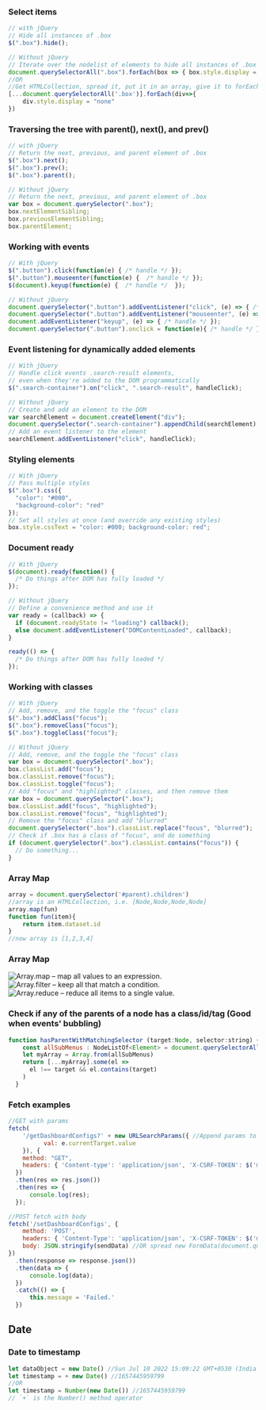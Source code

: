 ### Select items
```js
// with jQuery
// Hide all instances of .box
$(".box").hide();

// Without jQuery
// Iterate over the nodelist of elements to hide all instances of .box
document.querySelectorAll(".box").forEach(box => { box.style.display = "none" })
//OR
//Get HTMLCollection, spread it, put it in an array, give it to forEach
[...document.querySelectorAll('.box')].forEach(div=>{
    div.style.display = "none"
})
```

### Traversing the tree with parent(), next(), and prev()
```js
// with jQuery
// Return the next, previous, and parent element of .box
$(".box").next();
$(".box").prev();
$(".box").parent();

// Without jQuery
// Return the next, previous, and parent element of .box
var box = document.querySelector(".box");
box.nextElementSibling;
box.previousElementSibling;
box.parentElement;
```

### Working with events
```js
// With jQuery
$(".button").click(function(e) { /* handle */ });
$(".button").mouseenter(function(e) {  /* handle */ });
$(document).keyup(function(e) {  /* handle */  });

// Without jQuery
document.querySelector(".button").addEventListener("click", (e) => { /* handle */ });
document.querySelector(".button").addEventListener("mouseenter", (e) => { /* handle */ });
document.addEventListener("keyup", (e) => { /* handle */ });
document.querySelector(".button").onclick = function(e){ /* handle */ }
```

### Event listening for dynamically added elements
```js
// With jQuery
// Handle click events .search-result elements, 
// even when they're added to the DOM programmatically
$(".search-container").on("click", ".search-result", handleClick);

// Without jQuery
// Create and add an element to the DOM
var searchElement = document.createElement("div");
document.querySelector(".search-container").appendChild(searchElement);
// Add an event listener to the element
searchElement.addEventListener("click", handleClick);
```

### Styling elements
```js
// With jQuery
// Pass multiple styles
$(".box").css({
  "color": "#000",
  "background-color": "red"
});
// Set all styles at once (and override any existing styles)
box.style.cssText = "color: #000; background-color: red";
```

### Document ready
```js
// With jQuery
$(document).ready(function() { 
  /* Do things after DOM has fully loaded */
});

// Without jQuery
// Define a convenience method and use it
var ready = (callback) => {
  if (document.readyState != "loading") callback();
  else document.addEventListener("DOMContentLoaded", callback);
}

ready(() => { 
  /* Do things after DOM has fully loaded */ 
});
```

### Working with classes
```js
// With jQuery
// Add, remove, and the toggle the "focus" class
$(".box").addClass("focus");
$(".box").removeClass("focus");
$(".box").toggleClass("focus");

// Without jQuery
// Add, remove, and the toggle the "focus" class
var box = document.querySelector(".box");
box.classList.add("focus");
box.classList.remove("focus");
box.classList.toggle("focus");
// Add "focus" and "highlighted" classes, and then remove them
var box = document.querySelector(".box");
box.classList.add("focus", "highlighted");
box.classList.remove("focus", "highlighted");
// Remove the "focus" class and add "blurred"
document.querySelector(".box").classList.replace("focus", "blurred");
// Check if .box has a class of "focus", and do something
if (document.querySelector(".box").classList.contains("focus")) {
  // Do something...
}
```

### Array Map
```js
array = document.querySelector('#parent).children')
//array is an HTMLCollection, i.e. [Node,Node,Node,Node]
array.map(fun)
function fun(item){
    return item.dataset.id
}
//now array is [1,2,3,4]
```

### Array Map
![Array.map – map all values to an expression.](https://miro.medium.com/max/700/1*4EGwsCicbWJeml2aAm714A.gif)
![Array.filter – keep all that match a condition.](https://miro.medium.com/max/700/1*TOPYVvfMBmjajPh-fqZ9GQ.gif)
![Array.reduce – reduce all items to a single value.](https://miro.medium.com/max/700/1*dhTC_FFgiH3mKROrnDj12w.gif)

### Check if any of the parents of a node has a class/id/tag (Good when events' bubbling)
```js
function hasParentWithMatchingSelector (target:Node, selector:string) {
    const allSubMenus : NodeListOf<Element> = document.querySelectorAll(selector) 
    let myArray = Array.from(allSubMenus)
    return [...myArray].some(el =>
      el !== target && el.contains(target)
    )
  }
```

### Fetch examples
```js
//GET with params
fetch(
    '/getDashboardConfigs?' + new URLSearchParams({ //Append params to URL for GET
          val: e.currentTarget.value
    }), {
    method: "GET",
    headers: { 'Content-type': 'application/json', 'X-CSRF-TOKEN': $('meta[name="csrf-token"]').attr('content') }
  })
  .then(res => res.json())
  .then(res => {
      console.log(res);
  });

//POST fetch with body
fetch('/setDashboardConfigs', {
    method: 'POST',
    headers: { 'Content-Type': 'application/json', 'X-CSRF-TOKEN': $('meta[name="csrf-token"]').attr('content') },
    body: JSON.stringify(sendData) //OR spread new FormData(document.querySelector('#formOne'))
})
  .then(response => response.json())
  .then(data => {
      console.log(data);
  })
  .catch(() => {
      this.message = 'Failed.'
  })
```

## Date
### Date to timestamp
```js
let dataObject = new Date() //Sun Jul 10 2022 15:09:22 GMT+0530 (India Standard Time)
let timestamp = + new Date() //1657445959799
//OR
let timestamp = Number(new Date()) //1657445959799
// `+` is the Number() method operator
```